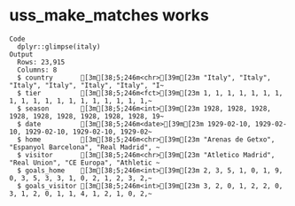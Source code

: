 # uss_make_matches works

    Code
      dplyr::glimpse(italy)
    Output
      Rows: 23,915
      Columns: 8
      $ country       [3m[38;5;246m<chr>[39m[23m "Italy", "Italy", "Italy", "Italy", "Italy", "Italy", "I~
      $ tier          [3m[38;5;246m<fct>[39m[23m 1, 1, 1, 1, 1, 1, 1, 1, 1, 1, 1, 1, 1, 1, 1, 1, 1, 1, 1,~
      $ season        [3m[38;5;246m<int>[39m[23m 1928, 1928, 1928, 1928, 1928, 1928, 1928, 1928, 1928, 19~
      $ date          [3m[38;5;246m<date>[39m[23m 1929-02-10, 1929-02-10, 1929-02-10, 1929-02-10, 1929-02~
      $ home          [3m[38;5;246m<chr>[39m[23m "Arenas de Getxo", "Espanyol Barcelona", "Real Madrid", ~
      $ visitor       [3m[38;5;246m<chr>[39m[23m "Atletico Madrid", "Real Union", "CE Europa", "Athletic ~
      $ goals_home    [3m[38;5;246m<int>[39m[23m 2, 3, 5, 1, 0, 1, 9, 0, 3, 5, 3, 3, 1, 0, 2, 1, 2, 3, 2,~
      $ goals_visitor [3m[38;5;246m<int>[39m[23m 3, 2, 0, 1, 2, 2, 0, 3, 1, 2, 0, 1, 1, 4, 1, 2, 1, 0, 2,~

